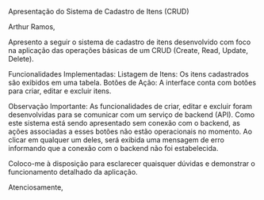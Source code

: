 Apresentação do Sistema de Cadastro de Itens (CRUD)

Arthur Ramos,

Apresento a seguir o sistema de cadastro de itens desenvolvido com foco na aplicação das operações básicas de um CRUD (Create, Read, Update, Delete).

Funcionalidades Implementadas:
Listagem de Itens: Os itens cadastrados são exibidos em uma tabela.
Botões de Ação: A interface conta com botões para criar, editar e excluir itens.

Observação Importante:
As funcionalidades de criar, editar e excluir foram desenvolvidas para se comunicar com um serviço de backend (API). Como este sistema está sendo apresentado sem conexão com o backend, as ações associadas a esses botões não estão operacionais no momento. Ao clicar em qualquer um deles, será exibida uma mensagem de erro informando que a conexão com o backend não foi estabelecida.

Coloco-me à disposição para esclarecer quaisquer dúvidas e demonstrar o funcionamento detalhado da aplicação.

Atenciosamente,


